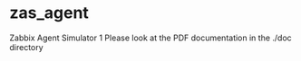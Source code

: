 # zas_agent
Zabbix Agent Simulator
1
Please look at the PDF documentation in the ./doc directory



